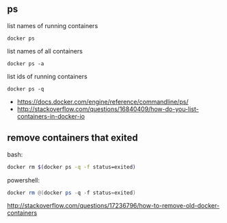 ## ps



list names of running containers

`docker ps`

list names of all containers

`docker ps -a`


list ids of running containers

`docker ps -q`

- https://docs.docker.com/engine/reference/commandline/ps/
- http://stackoverflow.com/questions/16840409/how-do-you-list-containers-in-docker-io

## remove containers that exited

bash:

```bash
docker rm $(docker ps -q -f status=exited)
```

powershell:

```powershell
docker rm @(docker ps -q -f status=exited)
```

http://stackoverflow.com/questions/17236796/how-to-remove-old-docker-containers
